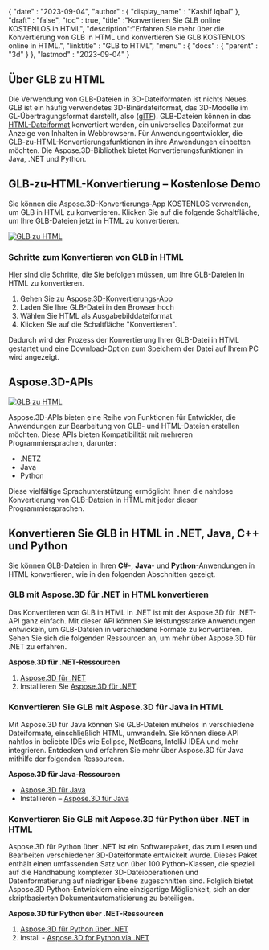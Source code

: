 {
  "date" : "2023-09-04",
  "author" : {
    "display_name" : "Kashif Iqbal"
},
  "draft" : "false",
  "toc" : true,
  "title" :"Konvertieren Sie GLB online KOSTENLOS in HTML",
  "description":"Erfahren Sie mehr über die Konvertierung von GLB in HTML und konvertieren Sie GLB KOSTENLOS online in HTML.",
  "linktitle" : "GLB to HTML",
  "menu" : {
    "docs" : {
      "parent" : "3d"
}
},
  "lastmod" : "2023-09-04"
}

## Über GLB zu HTML

Die Verwendung von GLB-Dateien in 3D-Dateiformaten ist nichts Neues. GLB ist ein häufig verwendetes 3D-Binärdateiformat, das 3D-Modelle im GL-Übertragungsformat darstellt, also ([glTF](/3d/gltf/)). GLB-Dateien können in das [HTML-Dateiformat](/web/html/) konvertiert werden, ein universelles Dateiformat zur Anzeige von Inhalten in Webbrowsern. Für Anwendungsentwickler, die GLB-zu-HTML-Konvertierungsfunktionen in ihre Anwendungen einbetten möchten. Die Aspose.3D-Bibliothek bietet Konvertierungsfunktionen in Java, .NET und Python.

## GLB-zu-HTML-Konvertierung – Kostenlose Demo

Sie können die Aspose.3D-Konvertierungs-App KOSTENLOS verwenden, um GLB in HTML zu konvertieren. Klicken Sie auf die folgende Schaltfläche, um Ihre GLB-Dateien jetzt in HTML zu konvertieren.

[![GLB zu HTML](../glb-to-html.png)](https://products.aspose.app/3d/conversion/glb-to-html)

### Schritte zum Konvertieren von GLB in HTML

Hier sind die Schritte, die Sie befolgen müssen, um Ihre GLB-Dateien in HTML zu konvertieren.

1. Gehen Sie zu [Aspose.3D-Konvertierungs-App](https://products.aspose.app/3d/conversion/glb-to-html)
1. Laden Sie Ihre GLB-Datei in den Browser hoch
1. Wählen Sie HTML als Ausgabebilddateiformat
1. Klicken Sie auf die Schaltfläche "Konvertieren".

Dadurch wird der Prozess der Konvertierung Ihrer GLB-Datei in HTML gestartet und eine Download-Option zum Speichern der Datei auf Ihrem PC wird angezeigt.

## Aspose.3D-APIs

[![GLB zu HTML](../try-aspose-3d.png)](https://products.aspose.com/3d/)

Aspose.3D-APIs bieten eine Reihe von Funktionen für Entwickler, die Anwendungen zur Bearbeitung von GLB- und HTML-Dateien erstellen möchten. Diese APIs bieten Kompatibilität mit mehreren Programmiersprachen, darunter:

- .NETZ
- Java
- Python

Diese vielfältige Sprachunterstützung ermöglicht Ihnen die nahtlose Konvertierung von GLB-Dateien in HTML mit jeder dieser Programmiersprachen.

## Konvertieren Sie GLB in HTML in .NET, Java, C++ und Python

Sie können GLB-Dateien in Ihren **C#**-, **Java**- und **Python**-Anwendungen in HTML konvertieren, wie in den folgenden Abschnitten gezeigt.

### GLB mit Aspose.3D für .NET in HTML konvertieren

Das Konvertieren von GLB in HTML in .NET ist mit der Aspose.3D für .NET-API ganz einfach. Mit dieser API können Sie leistungsstarke Anwendungen entwickeln, um GLB-Dateien in verschiedene Formate zu konvertieren. Sehen Sie sich die folgenden Ressourcen an, um mehr über Aspose.3D für .NET zu erfahren.

**Aspose.3D für .NET-Ressourcen**

1. [Aspose.3D für .NET](https://products.aspose.com/3d/net/)
1. Installieren Sie [Aspose.3D für .NET](https://docs.aspose.com/3d/net/installation/)

### Konvertieren Sie GLB mit Aspose.3D für Java in HTML

Mit Aspose.3D für Java können Sie GLB-Dateien mühelos in verschiedene Dateiformate, einschließlich HTML, umwandeln. Sie können diese API nahtlos in beliebte IDEs wie Eclipse, NetBeans, IntelliJ IDEA und mehr integrieren. Entdecken und erfahren Sie mehr über Aspose.3D für Java mithilfe der folgenden Ressourcen.

**Aspose.3D für Java-Ressourcen**

* [Aspose.3D für Java](https://products.aspose.com/3d/java/)
* Installieren – [Aspose.3D für Java](https://docs.aspose.com/3d/java/installation/)

### Konvertieren Sie GLB mit Aspose.3D für Python über .NET in HTML

Aspose.3D für Python über .NET ist ein Softwarepaket, das zum Lesen und Bearbeiten verschiedener 3D-Dateiformate entwickelt wurde. Dieses Paket enthält einen umfassenden Satz von über 100 Python-Klassen, die speziell auf die Handhabung komplexer 3D-Dateioperationen und Datenformatierung auf niedriger Ebene zugeschnitten sind. Folglich bietet Aspose.3D Python-Entwicklern eine einzigartige Möglichkeit, sich an der skriptbasierten Dokumentautomatisierung zu beteiligen.

**Aspose.3D für Python über .NET-Ressourcen**

1. [Aspose.3D für Python über .NET](https://products.aspose.com/3d/python-net/)
1. Install - [Aspose.3D for Python via .NET](https://releases.aspose.com/3d/python-net/)
